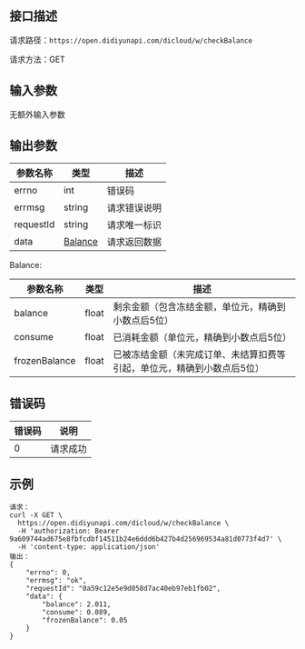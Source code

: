 ## 接口描述
请求路径：`https://open.didiyunapi.com/dicloud/w/checkBalance`

请求方法：GET

## 输入参数
无额外输入参数

## 输出参数
|参数名称  | 类型 | 描述|
|--------|-----|-----|
|errno | int  |错误码 |
|errmsg|string|请求错误说明	|
|requestId |string|请求唯一标识 |
|data | [Balance](#balance)	 | 请求返回数据 | 

<span id="balance"></span>
Balance:

|参数名称  | 类型 | 描述 |
| -------- | ----- | ----- |
| balance | float| 剩余金额（包含冻结金额，单位元，精确到小数点后5位） |
| consume | float| 已消耗金额（单位元，精确到小数点后5位） |
| frozenBalance | float | 已被冻结金额（未完成订单、未结算扣费等引起，单位元，精确到小数点后5位）|

## 错误码
|错误码 | 说明    |
|------|--------|
| 0    | 请求成功  |

## 示例

```
请求：
curl -X GET \
  https://open.didiyunapi.com/dicloud/w/checkBalance \
  -H 'authorization: Bearer 9a609744ad675e8fbfcdbf14511b24e6ddd6b427b4d256969534a81d0773f4d7' \
  -H 'content-type: application/json' 
输出：
{
    "errno": 0,
    "errmsg": "ok",
    "requestId": "0a59c12e5e9d058d7ac40eb97eb1fb02",
    "data": {
        "balance": 2.011,
        "consume": 0.089,
        "frozenBalance": 0.05
    }
}
```
